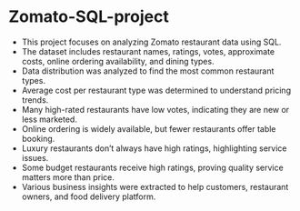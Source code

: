 # Zomato-SQL-project
* This project focuses on analyzing Zomato restaurant data using SQL.
* The dataset includes restaurant names, ratings, votes, approximate costs, online ordering availability, and dining types.
* Data distribution was analyzed to find the most common restaurant types.
* Average cost per restaurant type was determined to understand pricing trends.
* Many high-rated restaurants have low votes, indicating they are new or less marketed.
* Online ordering is widely available, but fewer restaurants offer table booking.
* Luxury restaurants don’t always have high ratings, highlighting service issues.
* Some budget restaurants receive high ratings, proving quality service matters more than price.
* Various business insights were extracted to help customers, restaurant owners, and food delivery platform.
